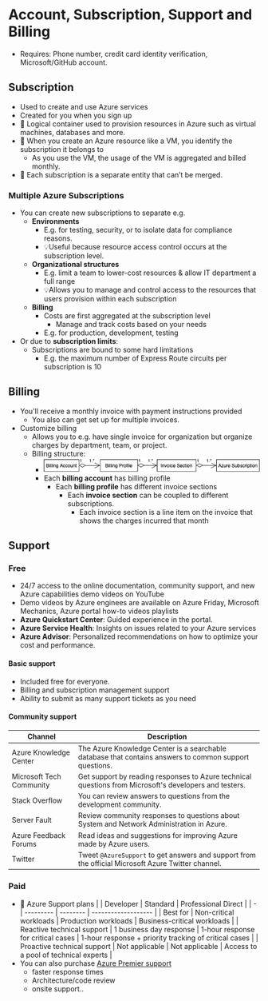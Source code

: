 # Account, Subscription, Support and Billing

- Requires: Phone number, credit card identity verification, Microsoft/GitHub account.

## Subscription

- Used to create and use Azure services
- Created for you when you sign up
- 📝 Logical container used to provision resources in Azure such as virtual machines, databases and more.
- 📝 When you create an Azure resource like a VM, you identify the subscription it belongs to
  - As you use the VM, the usage of the VM is aggregated and billed monthly.
- 📝 Each subscription is a separate entity that can’t be merged.

### Multiple Azure Subscriptions

- You can create new subscriptions to separate e.g.
  - **Environments**
    - E.g. for testing, security, or to isolate data for compliance reasons.
    - 💡Useful because resource access control occurs at the subscription level.
  - **Organizational structures**
    - E.g. limit a team to lower-cost resources & allow IT department a full range
    - 💡Allows you to manage and control access to the resources that users provision within each subscription
  - **Billing**
    - Costs are first aggregated at the subscription level
      - Manage and track costs based on your needs
    - E.g. for production, development, testing
- Or due to **subscription limits**:
  - Subscriptions are bound to some hard limitations
    - E.g. the maximum number of Express Route circuits per subscription is 10

## Billing

- You'll receive a monthly invoice with payment instructions provided
  - You also can get set up for multiple invoices.
- Customize billing
  - Allows you to e.g. have single invoice for organization but organize charges by department, team, or project.
  - Billing structure:
    - ![Azure billing structure](./img/billing-structure.png)
    - Each **billing account** has billing profile
      - Each **billing profile** has different invoice sections
        - Each **invoice section** can be coupled to different subscriptions.
          - Each invoice section is a line item on the invoice that shows the charges incurred that month

## Support

### Free

- 24/7 access to the online documentation, community support, and new Azure capabilities demo videos on YouTube
- Demo videos by Azure enginees are available on Azure Friday, Microsoft Mechanics, Azure portal how-to videos playlists
- **Azure Quickstart Center**: Guided experience in the portal.
- **Azure Service Health**: Insights on issues related to your Azure services
- **Azure Advisor**: Personalized recommendations on how to optimize your cost and performance.

#### Basic support

- Included free for everyone.
- Billing and subscription management support
- Ability to submit as many support tickets as you need

#### Community support

| Channel | Description |
| ------- | ----------- |
| Azure Knowledge Center | The Azure Knowledge Center is a searchable database that contains answers to common support questions. |
| Microsoft Tech Community | Get support by reading responses to Azure technical questions from Microsoft's developers and testers. |
| Stack Overflow | You can review answers to questions from the development community. |
| Server Fault | Review community responses to questions about System and Network Administration in Azure. |
| Azure Feedback Forums | Read ideas and suggestions for improving Azure made by Azure users. |
| Twitter | Tweet `@AzureSupport` to get answers and support from the official Microsoft Azure Twitter channel. |

### Paid

- 📝 Azure Support plans
    |   | Developer | Standard | Professional Direct |
    | - | --------- | -------- | ------------------- |
    | Best for | Non-critical workloads | Production workloads | Business-critical workloads |
    | Reactive technical support | 1 business day response | 1-hour response for critical cases | 1-hour response + priority tracking of critical cases |
    | Proactive technical support | Not applicable | Not applicable | Access to a pool of technical experts |
- You can also purchase [Azure Premier support](https://azure.microsoft.com/en-us/support/plans/premier/)
  - faster response times
  - Architecture/code review
  - onsite support..

